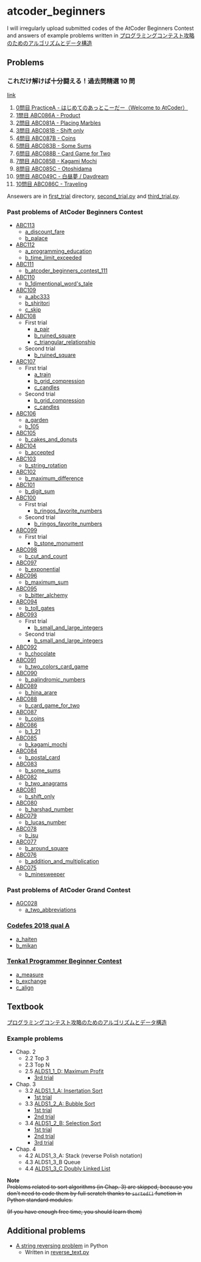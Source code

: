 # atcoder_beginners
I will irregularly upload submitted codes of the AtCoder Beginners Contest and answers of example problems written in [プログラミングコンテスト攻略のためのアルゴリズムとデータ構造](https://book.mynavi.jp/ec/products/detail/id=35408)


## Problems

### これだけ解けば十分闘える！過去問精選 10 問 

[link](https://qiita.com/drken/items/fd4e5e3630d0f5859067)

1. [0問目 PracticeA - はじめてのあっとこーだー（Welcome to AtCoder）](https://language-test-201603.contest.atcoder.jp/tasks/practice_1)
2. [1問目 ABC086A - Product](https://abc086.contest.atcoder.jp/tasks/abc086_a)
3. [2問目 ABC081A - Placing Marbles](https://abc081.contest.atcoder.jp/tasks/abc081_a)
4. [3問目 ABC081B - Shift only](https://abc081.contest.atcoder.jp/tasks/abc081_b)
5. [4問目 ABC087B - Coins](https://abc087.contest.atcoder.jp/tasks/abc087_b)
6. [5問目 ABC083B - Some Sums](https://abc083.contest.atcoder.jp/tasks/abc083_b)
7. [6問目 ABC088B - Card Game for Two](https://abc088.contest.atcoder.jp/tasks/abc088_b)
8. [7問目 ABC085B - Kagami Mochi](https://abc085.contest.atcoder.jp/tasks/abc085_b)
9. [8問目 ABC085C - Otoshidama](https://abc085.contest.atcoder.jp/tasks/abc085_c)
10. [9問目 ABC049C - 白昼夢 / Daydream](https://abc049.contest.atcoder.jp/tasks/arc065_a)
11. [10問目 ABC086C - Traveling](https://abc086.contest.atcoder.jp/tasks/arc089_a)

Ansewers are in [first_trial](https://github.com/ababa893/atcoder_beginners/tree/master/first_trial) directory, [second_trial.py](https://github.com/ababa893/atcoder_beginners/blob/master/second_trial.py) and [third_trial.py](https://github.com/ababa893/atcoder_beginners/blob/master/third_trial.py).

### Past problems of AtCoder Beginners Contest
- [ABC113](https://beta.atcoder.jp/contests/abc113)
    - [a_discount_fare](https://github.com/ababa893/atcoder_beginners/blob/master/contest_113/a_discount_fare.py)
    - [b_palace](https://github.com/ababa893/atcoder_beginners/blob/master/contest_113/b_palace.py)
- [ABC112](https://beta.atcoder.jp/contests/abc112)
    - [a_programming_education](https://github.com/ababa893/atcoder_beginners/blob/master/contest_112/a_programming_education.py)
    - [b_time_limit_exceeded](https://github.com/ababa893/atcoder_beginners/blob/master/contest_112/b_time_limit_exceeded.py)
- [ABC111](https://beta.atcoder.jp/contests/abc111)
    - [b_atcoder_beginners_contest_111](https://github.com/ababa893/atcoder_beginners/blob/master/contest_111/b_atcoder_beginners_contest_111.py)
- [ABC110](https://beta.atcoder.jp/contests/abc110)
    - [b_1dimentional_word's_tale](https://github.com/ababa893/atcoder_beginners/blob/master/contest_110/b_1dimentional_words_tale.py)
- [ABC109](https://beta.atcoder.jp/contests/abc109)
    - [a_abc333](https://github.com/ababa893/atcoder_beginners/blob/master/contest_109/a_abc333.py)
    - [b_shiritori](https://github.com/ababa893/atcoder_beginners/blob/master/contest_109/b_shiritori.py)
    - [c_skip](https://github.com/ababa893/atcoder_beginners/blob/master/contest_109/c_skip.py)
- [ABC108](https://beta.atcoder.jp/contests/abc108)
    - First trial
        - [a_pair](https://github.com/ababa893/atcoder_beginners/blob/master/contest_108/a_pair.py)
        - [b_ruined_square](https://github.com/ababa893/atcoder_beginners/blob/master/contest_108/b_ruined_square.py)
        - [c_triangular_relationship](https://github.com/ababa893/atcoder_beginners/blob/master/contest_108/c_triangular_relationship.py) 
    - Second trial
        - [b_ruined_square](https://github.com/ababa893/atcoder_beginners/blob/master/contest_108/b_ruined_square_2nd.py)
- [ABC107](https://beta.atcoder.jp/contests/abc107)
    - First trial
        - [a_train](https://github.com/ababa893/atcoder_beginners/blob/master/contest_107/a_train.py)
        - [b_grid_compression](https://github.com/ababa893/atcoder_beginners/blob/master/contest_107/b_grid_compression.py)
        - [c_candles]()
    - Second trial
        - [b_grid_compression](https://github.com/ababa893/atcoder_beginners/blob/master/contest_107/b_grid_compression_2nd.py)
        - [c_candles]()
- [ABC106](https://beta.atcoder.jp/contests/abc106/)
    - [a_garden](https://github.com/ababa893/atcoder_beginners/blob/master/contest_106/a_garden.py)
    - [b_105](https://github.com/ababa893/atcoder_beginners/blob/master/contest_106/b_105.py)
- [ABC105](https://beta.atcoder.jp/contests/abc105)
    - [b_cakes_and_donuts](https://github.com/ababa893/atcoder_beginners/blob/master/contest_105/b_cakes_and_donuts.py)
- [ABC104](https://beta.atcoder.jp/contests/abc104)
    - [b_accepted](https://github.com/ababa893/atcoder_beginners/blob/master/contest_104/b_accepted.py)
- [ABC103](https://beta.atcoder.jp/contests/abc103)
    - [b_string_rotation](https://github.com/ababa893/atcoder_beginners/blob/master/contest_103/b_string_rotation.py)
- [ABC102](https://beta.atcoder.jp/contests/abc102)
    - [b_maximum_difference](https://github.com/ababa893/atcoder_beginners/blob/master/contest_102/b_maximum_difference.py)
- [ABC101](https://beta.atcoder.jp/contests/abc101/)
    - [b_digit_sum](https://github.com/ababa893/atcoder_beginners/blob/master/contest_101/b_digit_sum.py)
- [ABC100](https://beta.atcoder.jp/contests/abc100/)
    - First trial
        - [b_ringos_favorite_numbers](https://github.com/ababa893/atcoder_beginners/blob/master/contest_100/b_ringos_favorite_numbers.py)
    - Second trial
        - [b_ringos_favorite_numbers](https://github.com/ababa893/atcoder_beginners/blob/master/contest_100/b_ringos_favorite_numbers_2nd.py)   
- [ABC099](https://beta.atcoder.jp/contests/abc099)
    - First trial
        - [b_stone_monument](https://github.com/ababa893/atcoder_beginners/blob/master/contest_099/b_stone_monument.py)  
- [ABC098](https://beta.atcoder.jp/contests/abc098)
    - [b_cut_and_count](https://github.com/ababa893/atcoder_beginners/blob/master/contest_098/b_cut_and_count.py)
- [ABC097](https://beta.atcoder.jp/contests/abc097)
    - [b_exponential](https://github.com/ababa893/atcoder_beginners/blob/master/contest_097/b_exponential.py)
- [ABC096](https://beta.atcoder.jp/contests/abc096)
    - [b_maximum_sum](https://github.com/ababa893/atcoder_beginners/blob/master/contest_096/b_maximum_sum.py)
- [ABC095](https://beta.atcoder.jp/contests/abc095)
    - [b_bitter_alchemy](https://github.com/ababa893/atcoder_beginners/blob/master/contest_095/b_bitter_alchemy.py)
- [ABC094](https://beta.atcoder.jp/contests/abc094)
    - [b_toll_gates](https://github.com/ababa893/atcoder_beginners/blob/master/contest_094/b_toll_gates.py)
- [ABC093](https://beta.atcoder.jp/contests/abc093)
    - First trial
        - [b_small_and_large_integers](https://github.com/ababa893/atcoder_beginners/blob/master/contest_093/b_small_and_large_integers.py)
    - Second trial
        - [b_small_and_large_integers](https://github.com/ababa893/atcoder_beginners/blob/master/contest_093/b_small_and_large_integers_2nd.py)
- [ABC092](https://beta.atcoder.jp/contests/abc092)
    - [b_chocolate](https://github.com/ababa893/atcoder_beginners/blob/master/contest_092/b_chocolate.py)
- [ABC091](https://beta.atcoder.jp/contests/abc091)
    - [b_two_colors_card_game](https://github.com/ababa893/atcoder_beginners/blob/master/contest_091/b_two_colors_card_game.py)
- [ABC090](https://beta.atcoder.jp/contests/abc090)
    - [b_palindromic_numbers](https://github.com/ababa893/atcoder_beginners/blob/master/contest_090/b_palindromic_numbers.py)
- [ABC089](https://beta.atcoder.jp/contests/abc089)
    - [b_hina_arare](https://github.com/ababa893/atcoder_beginners/blob/master/contest_089/b_hina_arare.py)
- [ABC088](https://beta.atcoder.jp/contests/abc088)
    - [b_card_game_for_two](https://github.com/ababa893/atcoder_beginners/blob/master/contest_088/b_card_game_for_two.py)
- [ABC087](https://beta.atcoder.jp/contests/abc087)
    - [b_coins](https://github.com/ababa893/atcoder_beginners/blob/master/contest_087/b_coins.py)
- [ABC086](https://beta.atcoder.jp/contests/abc086)
    - [b_1_21](https://github.com/ababa893/atcoder_beginners/blob/master/contest_086/b_1_21.py)
- [ABC085](https://beta.atcoder.jp/contests/abc085)
    - [b_kagami_mochi](https://github.com/ababa893/atcoder_beginners/blob/master/contest_085/b_kagami_mochi.py)
- [ABC084](https://beta.atcoder.jp/contests/abc084)
    - [b_postal_card](https://github.com/ababa893/atcoder_beginners/blob/master/contest_084/b_postal_card.py)
- [ABC083](https://beta.atcoder.jp/contests/abc083)
    - [b_some_sums](https://github.com/ababa893/atcoder_beginners/blob/master/contest_083/b_some_sums.py)
- [ABC082](https://beta.atcoder.jp/contests/abc082)
    - [b_two_anagrams](https://github.com/ababa893/atcoder_beginners/blob/master/contest_082/b_two_anagrams.py)
- [ABC081](https://beta.atcoder.jp/contests/abc081)
    - [b_shift_only](https://github.com/ababa893/atcoder_beginners/blob/master/contest_081/b_shift_only.py)
- [ABC080](https://beta.atcoder.jp/contests/abc080)
    - [b_harshad_number](https://github.com/ababa893/atcoder_beginners/tree/master/contest_080)
- [ABC079](https://beta.atcoder.jp/contests/abc079)
    - [b_lucas_number](https://github.com/ababa893/atcoder_beginners/blob/master/contest_079/b_lucas_number.py)
- [ABC078](https://beta.atcoder.jp/contests/abc078)
    - [b_isu](https://github.com/ababa893/atcoder_beginners/blob/master/contest_078/b_isu.py)
- [ABC077](https://beta.atcoder.jp/contests/abc077)
    - [b_around_square](https://github.com/ababa893/atcoder_beginners/blob/master/contest_077/b_around_square.py)
- [ABC076](https://beta.atcoder.jp/contests/abc076)
    - [b_addition_and_multiplication](https://github.com/ababa893/atcoder_beginners/blob/master/contest_076/b_addition_and_multiplication.py)
- [ABC075](https://beta.atcoder.jp/contests/abc075)
    - [b_minesweeper](https://github.com/ababa893/atcoder_beginners/blob/master/contest_075/b_minesweeper.py)

### Past problems of AtCoder Grand Contest
- [AGC028](https://beta.atcoder.jp/contests/agc028/)
    - [a_two_abbreviations](https://github.com/ababa893/atcoder_beginners/blob/master/agc_028/a_two_abbreviations.py)

### [Codefes 2018 qual A](https://code-festival-2018-quala.contest.atcoder.jp/)
- [a_haiten](https://github.com/ababa893/atcoder_beginners/blob/master/codefes_2018_qual_a/a_haiten.py)
- [b_mikan](https://github.com/ababa893/atcoder_beginners/blob/master/codefes_2018_qual_a/b_mikan.py)

### [Tenka1 Programmer Beginner Contest](https://tenka1-2018-beginner.contest.atcoder.jp/)
- [a_measure](https://github.com/ababa893/atcoder_beginners/blob/master/tenka1/a_measure.py)
- [b_exchange](https://github.com/ababa893/atcoder_beginners/blob/master/tenka1/b_exchange.py)
- [c_align](https://github.com/ababa893/atcoder_beginners/blob/master/tenka1/c_align.py)

## Textbook
[プログラミングコンテスト攻略のためのアルゴリズムとデータ構造](https://book.mynavi.jp/ec/products/detail/id=35408)

### Example problems
- Chap. 2
    - 2.2 Top 3
    - 2.3 Top N
    - 2.5 [ALDS1_1_D: Maximum Profit](http://judge.u-aizu.ac.jp/onlinejudge/description.jsp?id=ALDS1_1_D&lang=jp)
        - [3rd trial](https://github.com/ababa893/atcoder_beginners/blob/master/progcon_book/alds1_1_d_3rd.py)
- Chap. 3
    - 3.2 [ALDS1_1_A: Insertation Sort](http://judge.u-aizu.ac.jp/onlinejudge/description.jsp?id=ALDS1_1_A&lang=jp)
        - [1st trial](https://github.com/ababa893/atcoder_beginners/blob/master/progcon_book/alds1_1_a.py)
    - 3.3 [ALDS1_2_A: Bubble Sort](http://judge.u-aizu.ac.jp/onlinejudge/description.jsp?id=ALDS1_2_A&lang=jp)
        - [1st trial](https://github.com/ababa893/atcoder_beginners/blob/master/progcon_book/alds1_2_a.py)
        - [2nd trial](https://github.com/ababa893/atcoder_beginners/blob/master/progcon_book/alds1_2_a_2nd.py)
    - 3.4 [ALDS1_2_B: Selection Sort](http://judge.u-aizu.ac.jp/onlinejudge/description.jsp?id=ALDS1_2_B&lang=jp)
        - [1st trial](https://github.com/ababa893/atcoder_beginners/blob/master/progcon_book/alds1_2_b.py)
        - [2nd trial](https://github.com/ababa893/atcoder_beginners/blob/master/progcon_book/alds1_2_b_2nd.py)
        - [3rd trial](https://github.com/ababa893/atcoder_beginners/blob/master/progcon_book/alds1_2_b_3rd.py)
- Chap. 4
    - 4.2 ALDS1_3_A: Stack (reverse Polish notation)
    - 4.3 ALDS1_3_B Queue
    - 4.4 [ALDS1_3_C Doubly Linked List](http://judge.u-aizu.ac.jp/onlinejudge/description.jsp?id=ALDS1_3_C&lang=jp)

**Note**<br>
~~Problems related to sort algorithms (in Chap. 3) are skipped, because you don't need to code them by full scratch thanks to `sorted()` function in Python standard modules.~~

~~(If you have enough free time, you should learn them)~~

## Additional problems
- [A string reversing problem](https://qiita.com/imadedede/items/055fa0c4eac7e0a07cf1) in Python 
    - Written in [reverse_text.py](https://github.com/ababa893/atcoder_beginners/blob/master/reverse_text.py)